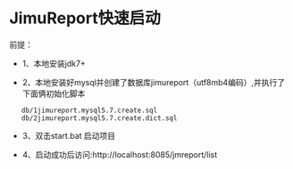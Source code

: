 # JimuReport快速启动

前提：

- 1、本地安装jdk7+

- 2、本地安装好mysql并创建了数据库jimureport（utf8mb4编码）,并执行了下面俩初始化脚本

```
   db/1jimureport.mysql5.7.create.sql
   db/2jimureport.mysql5.7.create.dict.sql
```
   
- 3、双击start.bat 启动项目

- 4、启动成功后访问:http://localhost:8085/jmreport/list




